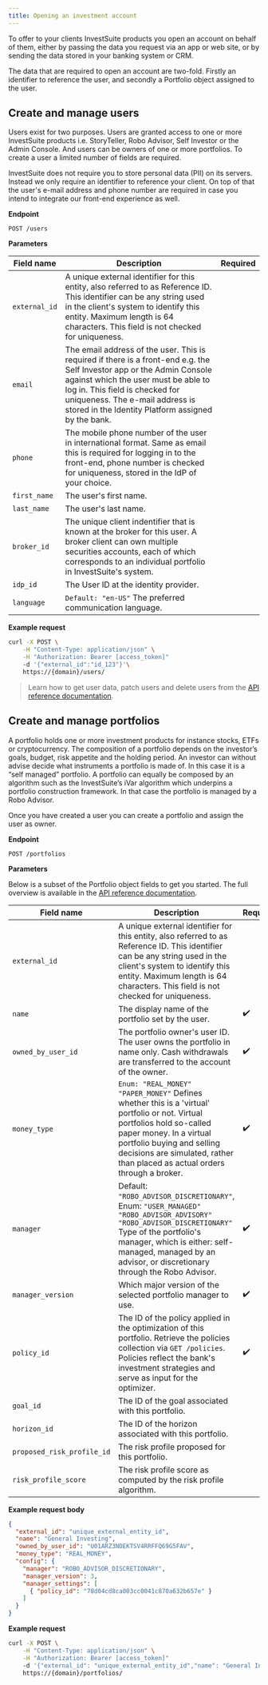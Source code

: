 ```yaml
---
title: Opening an investment account
---
```


To offer to your clients InvestSuite products you open an account on behalf of them, either by passing the data you request via an app or web site, or by sending the data stored in your banking system or CRM. 

The data that are required to open an account are two-fold. Firstly an identifier to reference the user, and secondly a Portfolio object assigned to the user.

## Create and manage users

Users exist for two purposes. Users are granted access to one or more InvestSuite products i.e. StoryTeller, Robo Advisor, Self Investor or the Admin Console. And users can be owners of one or more portfolios. To create a user a limited number of fields are required.

InvestSuite does not require you to store personal data (PII) on its servers. Instead we only require an identifier to reference your client. On top of that the user's e-mail address and phone number are required in case you intend to integrate our front-end experience as well.

**Endpoint**

```
POST /users
```

**Parameters**

Field name | Description | Required
--- | --- | ---
`external_id` | A unique external identifier for this entity, also referred to as Reference ID. This identifier can be any string used in the client's system to identify this entity. Maximum length is 64 characters. This field is not checked for uniqueness. | 
`email` | The email address of the user. This is required if there is a front-end e.g. the Self Investor app or the Admin Console against which the user must be able to log in. This field is checked for uniqueness. The e-mail address is stored in the Identity Platform assigned by the bank. | 
`phone` | The mobile phone number of the user in international format. Same as email this is required for logging in to the front-end, phone number is checked for uniqueness, stored in the IdP of your choice. | 
`first_name` | The user's first name. | 
`last_name` | The user's last name. | 
`broker_id` | The unique client indentifier that is known at the broker for this user. A broker client can own multiple securities accounts, each of which corresponds to an individual portfolio in InvestSuite's system. | 
`idp_id` | The User ID at the identity provider. | 
`language` | `Default: "en-US"` The preferred communication language. | 

**Example request**

```bash
curl -X POST \
    -H "Content-Type: application/json" \
    -H "Authorization: Bearer [access_token]"
    -d '{"external_id":"id_123"}'\
    https://{domain}/users/
```

> Learn how to get user data, patch users and delete users from the [API reference documentation](https://public-api.dev.investsuite.com/redoc).

## Create and manage portfolios

A portfolio holds one or more investment products for instance stocks, ETFs or cryptocurrency. The composition of a portfolio depends on the investor’s goals, budget, risk appetite and the holding period. An investor can without advise decide what instruments a portfolio is made of. In this case it is a “self managed” portfolio. A portfolio can equally be composed by an algorithm such as the InvestSuite’s iVar algorithm which underpins a portfolio construction framework. In that case the portfolio is managed by a Robo Advisor.

Once you have created a user you can create a portfolio and assign the user as owner.

**Endpoint**

```
POST /portfolios
```

**Parameters**

Below is a subset of the Portfolio object fields to get you started. The full overview is available in the [API reference documentation](https://public-api.dev.investsuite.com/redoc).

Field name | Description | Required
--- | --- | ---
`external_id` | A unique external identifier for this entity, also referred to as Reference ID. This identifier can be any string used in the client's system to identify this entity. Maximum length is 64 characters. This field is not checked for uniqueness. | 
`name` | The display name of the portfolio set by the user. | ✔️
`owned_by_user_id` | The portfolio owner's user ID. The user owns the portfolio in name only. Cash withdrawals are transferred to the account of the owner. | ✔️ 
`money_type` | `Enum: "REAL_MONEY" "PAPER_MONEY"` Defines whether this is a 'virtual' portfolio or not. Virtual portfolios hold so-called paper money. In a virtual portfolio buying and selling decisions are simulated, rather than placed as actual orders through a broker. | ✔️
`manager` | Default: `"ROBO_ADVISOR_DISCRETIONARY"`, Enum: `"USER_MANAGED" "ROBO_ADVISOR_ADVISORY" "ROBO_ADVISOR_DISCRETIONARY"` Type of the portfolio's manager, which is either: self-managed, managed by an advisor, or discretionary through the Robo Advisor. | ✔️
`manager_version` | Which major version of the selected portfolio manager to use. | ✔️
`policy_id` | The ID of the policy applied in the optimization of this portfolio. Retrieve the policies collection via `GET /policies`. Policies reflect the bank's investment strategies and serve as input for the optimizer.  | ✔️
`goal_id` | The ID of the goal associated with this portfolio. | 
`horizon_id` | The ID of the horizon associated with this portfolio. | 
`proposed_risk_profile_id` | The risk profile proposed for this portfolio. | 
`risk_profile_score` | The risk profile score as computed by the risk profile algorithm. | 


**Example request body**

```json
{
  "external_id": "unique_external_entity_id",
  "name": "General Investing",
  "owned_by_user_id": "U01ARZ3NDEKTSV4RRFFQ69G5FAV",
  "money_type": "REAL_MONEY",
  "config": {
    "manager": "ROBO_ADVISOR_DISCRETIONARY",
    "manager_version": 3,
    "manager_settings": [
      { "policy_id": "78d04cd8ca003cc0041c870a632b657e" }
    ]
  }
}
```

**Example request**

```bash
curl -X POST \
    -H "Content-Type: application/json" \
    -H "Authorization: Bearer [access_token]"
    -d '{"external_id": "unique_external_entity_id","name": "General Investing","money_type": "PAPER_MONEY","config": { "manager_settings": [{ "policy_id": "78d04cd8ca003cc0041c870a632b657e" }]}}'\
    https://{domain}/portfolios/
```